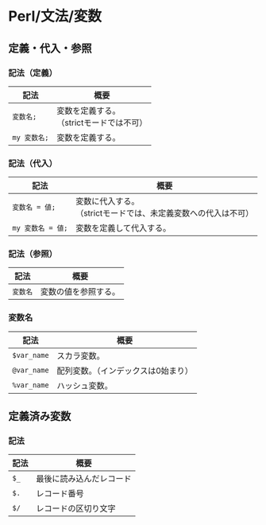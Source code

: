# Perl/文法/変数

## 定義・代入・参照

### 記法（定義）

| 記法         | 概要                                           |
| ------------ | ---------------------------------------------- |
| `変数名;`    | 変数を定義する。<br />（strictモードでは不可） |
| `my 変数名;` | 変数を定義する。                               |

### 記法（代入）

| 記法              | 概要                                                         |
| ----------------- | ------------------------------------------------------------ |
| `変数名 = 値;`    | 変数に代入する。<br />（strictモードでは、未定義変数への代入は不可） |
| `my 変数名 = 値;` | 変数を定義して代入する。                                     |

### 記法（参照）

| 記法     | 概要                 |
| -------- | -------------------- |
| `変数名` | 変数の値を参照する。 |

### 変数名

| 記法        | 概要                                |
| ----------- | ----------------------------------- |
| `$var_name` | スカラ変数。                        |
| `@var_name` | 配列変数。（インデックスは0始まり） |
| `%var_name` | ハッシュ変数。                      |

## 定義済み変数

### 記法

| 記法 | 概要                     |
| ---- | ------------------------ |
| `$_` | 最後に読み込んだレコード |
| `$.` | レコード番号             |
| `$/` | レコードの区切り文字     |
